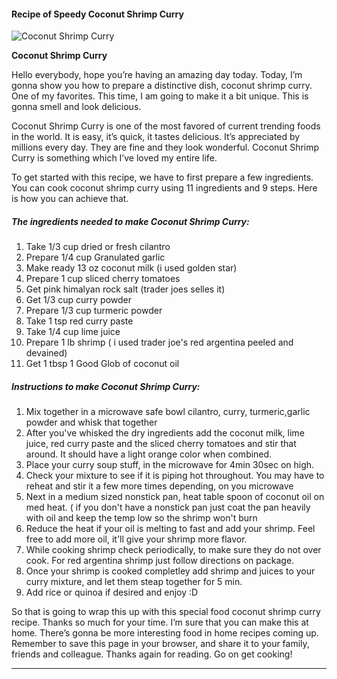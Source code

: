             

#### Recipe of Speedy Coconut Shrimp Curry

![Coconut Shrimp Curry](https://img-global.cpcdn.com/recipes/5649284270129152/751x532cq70/coconut-shrimp-curry-recipe-main-photo.jpg)

**Coconut Shrimp Curry**

Hello everybody, hope you’re having an amazing day today. Today, I’m gonna show you how to prepare a distinctive dish, coconut shrimp curry. One of my favorites. This time, I am going to make it a bit unique. This is gonna smell and look delicious.

Coconut Shrimp Curry is one of the most favored of current trending foods in the world. It is easy, it’s quick, it tastes delicious. It’s appreciated by millions every day. They are fine and they look wonderful. Coconut Shrimp Curry is something which I’ve loved my entire life.

To get started with this recipe, we have to first prepare a few ingredients. You can cook coconut shrimp curry using 11 ingredients and 9 steps. Here is how you can achieve that.

##### The ingredients needed to make Coconut Shrimp Curry:

1.  Take 1/3 cup dried or fresh cilantro
2.  Prepare 1/4 cup Granulated garlic
3.  Make ready 13 oz coconut milk (i used golden star)
4.  Prepare 1 cup sliced cherry tomatoes
5.  Get pink himalyan rock salt (trader joes selles it)
6.  Get 1/3 cup curry powder
7.  Prepare 1/3 cup turmeric powder
8.  Take 1 tsp red curry paste
9.  Take 1/4 cup lime juice
10.  Prepare 1 lb shrimp ( i used trader joe's red argentina peeled and devained)
11.  Get 1 tbsp 1 Good Glob of coconut oil

##### Instructions to make Coconut Shrimp Curry:

1.  Mix together in a microwave safe bowl cilantro, curry, turmeric,garlic powder and whisk that together
2.  After you've whisked the dry ingredients add the coconut milk, lime juice, red curry paste and the sliced cherry tomatoes and stir that around. It should have a light orange color when combined.
3.  Place your curry soup stuff, in the microwave for 4min 30sec on high.
4.  Check your mixture to see if it is piping hot throughout. You may have to reheat and stir it a few more times depending, on you microwave
5.  Next in a medium sized nonstick pan, heat table spoon of coconut oil on med heat. ( if you don't have a nonstick pan just coat the pan heavily with oil and keep the temp low so the shrimp won't burn
6.  Reduce the heat if your oil is melting to fast and add your shrimp. Feel free to add more oil, it'll give your shrimp more flavor.
7.  While cooking shrimp check periodically, to make sure they do not over cook. For red argentina shrimp just follow directions on package.
8.  Once your shrimp is cooked completley add shrimp and juices to your curry mixture, and let them steap together for 5 min.
9.  Add rice or quinoa if desired and enjoy :D

So that is going to wrap this up with this special food coconut shrimp curry recipe. Thanks so much for your time. I’m sure that you can make this at home. There’s gonna be more interesting food in home recipes coming up. Remember to save this page in your browser, and share it to your family, friends and colleague. Thanks again for reading. Go on get cooking!

* * *